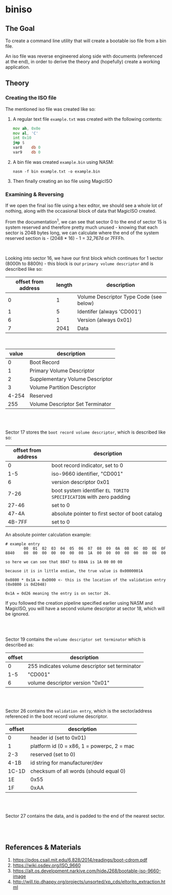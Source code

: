 # biniso

## The Goal
To create a command line utility that will create a bootable iso file from a bin file.

An iso file was reverse engineered along side with documents (referenced at the end), in order to derive the theory and (hopefully) create a working application.

## Theory

### Creating the ISO file
The mentioned iso file was created like so:

1. A regular text file ``example.txt`` was created with the following contents:
    ```asm
    mov ah, 0x0e
    mov al, 'C'
    int 0x10
    jmp $
    var8	db 0
    var9	db 0
    ```
2. A bin file was created ``example.bin`` using NASM:
    ```
    nasm -f bin example.txt -o example.bin
    ```
3. Then finally creating an iso file using MagicISO

### Examining & Reversing
If we open the final iso file using a hex editor, we should see a whole lot of nothing, along with the occasional block of data that MagicISO created. 

From the documentation<sup>1</sup>, we can see that sector 0 to the end of sector 15 is system reserved and therefore pretty much unused - knowing that each sector is 2048 bytes long, we can calculate where the end of the system reserved section is - (2048 * 16) - 1 = 32,767d or 7FFFh. 

<br>

Looking into sector 16, we have our first block which continues for 1 sector (8000h to 8800h) - this block is our ``primary volume descriptor`` and is described like so:

|offset from address|length|description|
|--|--|--|
|0|1|Volume Descriptor Type Code (see below)|
|1|5|Identifer (always 'CD001')|
|6|1|Version (always 0x01)|
|7|2041|Data|

<br>

|value|description|
|--|--|
|0|Boot Record|
|1|Primary Volume Descriptor|
|2|Supplementary Volume Descriptor|
|3|Volume Partition Descriptor|
|4-254|Reserved|
|255|Volume Descriptor Set Terminator|

<br><br>

Sector 17 stores the ``boot record volume descriptor``, which is described like so:

|offset from address|description|
|--|--|
|0|boot record indicator, set to 0|
|1-5|iso-9660 identifier, "CD001"|
|6|version descriptor 0x01|
|7-26|boot system identifier ``EL TORITO SPECIFICATION`` with zero padding|
|27-46|set to 0|
|47-4A|absolute pointer to first sector of boot catalog|
|4B-7FF|set to 0|

An absolute pointer calculation example:
```
# example entry
        00  01  02  03  04  05  06  07  08  09  0A  0B  0C  0D  0E  0F
8840    00  00  00  00  00  00  00  1A  00  00  00  00  00  00  00  00

so here we can see that 8847 to 884A is 1A 00 00 00

because it is in little endian, the true value is 0x0000001A

0x0800 * 0x1A = 0xD000 <- this is the location of the validation entry
(0x0800 is 0d2048)

0x1A = 0d26 meaning the entry is on sector 26.
```

If you followed the creation pipeline specified earlier using NASM and MagicISO, you will have a second volume descriptor at sector 18, which will be ignored.

<br><br>

Sector 19 contains the ``volume descriptor set terminator`` which is described as:

|offset|description|
|--|--|
|0|255 indicates volume descriptor set terminator|
|1-5|"CD001"|
|6|volume descriptor version "0x01"|


<br><br>

Sector 26 contains the ``validation entry``, which is the sector/address referenced in the boot record volume descriptor.

|offset|description|
|--|--|
|0|header id (set to 0x01)|
|1|platform id (0 = x86, 1 = powerpc, 2 = mac|
|2-3|reserved (set to 0)|
|4-1B|id string for manufacturer/dev|
|1C-1D|checksum of all words (should equal 0)|
|1E|0x55|
|1F|0xAA|


<br><br>

Sector 27 contains the data, and is padded to the end of the nearest sector.

<br><br>

## References & Materials

1. https://pdos.csail.mit.edu/6.828/2014/readings/boot-cdrom.pdf
2. https://wiki.osdev.org/ISO_9660
3. https://alt.os.development.narkive.com/hideJ268/bootable-iso-9660-image
4. http://will.tip.dhappy.org/projects/unsorted/xp_cds/eltorito_extraction.html